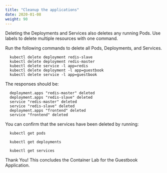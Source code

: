 ```yaml
---
title: "Cleanup the applications"
date: 2020-01-08
weight: 90
---
```


Deleting the Deployments and Services also deletes any running Pods. Use labels to delete multiple resources with one command.

Run the following commands to delete all Pods, Deployments, and Services.
```
  kubectl delete deployment redis-slave
  kubectl delete deployment redis-master
  kubectl delete service -l app=redis
  kubectl delete deployment -l app=guestbook
  kubectl delete service -l app=guestbook

```

The responses should be:

```
  deployment.apps "redis-master" deleted
  deployment.apps "redis-slave" deleted
  service "redis-master" deleted
  service "redis-slave" deleted
  deployment.apps "frontend" deleted    
  service "frontend" deleted
```

You can confirm that the services have been deleted by running:
```
  kubectl get pods
```
```
  kubectl get deployments
```
```
  kubectl get services
```

Thank You!  This concludes the Container Lab for the Guestbook Application.
